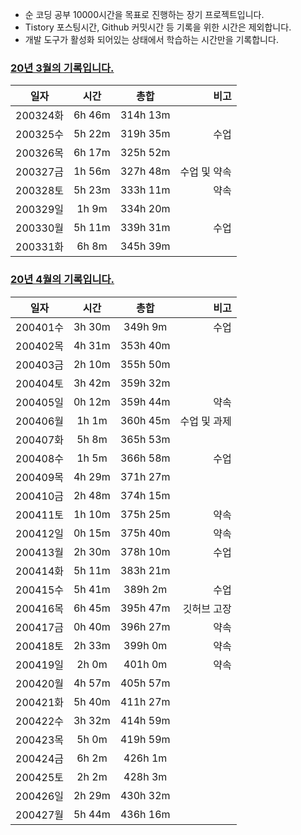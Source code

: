 - 순 코딩 공부 10000시간을 목표로 진행하는 장기 프로젝트입니다.
- Tistory 포스팅시간, Github 커밋시간 등 기록을 위한 시간은 제외합니다.
- 개발 도구가 활성화 되어있는 상태에서 학습하는 시간만을 기록합니다. 

### [20년 3월의 기록입니다.](https://github.com/linear14/My-Info/blob/master/docs/daily/2003xx.md) 
일자 | 시간 | 총합 | 비고
---|:---:|:---:|---:|
200324화 | 6h 46m | 314h 13m | |
200325수 | 5h 22m | 319h 35m | 수업 |
200326목 | 6h 17m | 325h 52m | |
200327금 | 1h 56m | 327h 48m | 수업 및 약속 |
200328토 | 5h 23m | 333h 11m | 약속 |
200329일 | 1h 9m | 334h 20m | |
200330월 | 5h 11m | 339h 31m | 수업 |
200331화 | 6h 8m | 345h 39m | | 

### [20년 4월의 기록입니다.](https://github.com/linear14/My-Info/blob/master/docs/daily/2004xx.md)
일자 | 시간 | 총합 | 비고
---|:---:|:---:|---:|
200401수 | 3h 30m | 349h 9m | 수업 |
200402목 | 4h 31m | 353h 40m | | 
200403금 | 2h 10m | 355h 50m | | 
200404토 | 3h 42m | 359h 32m | | 
200405일 | 0h 12m | 359h 44m | 약속 | 
200406월 | 1h 1m | 360h 45m | 수업 및 과제 |
200407화 | 5h 8m | 365h 53m | |
200408수 | 1h 5m | 366h 58m | 수업 | 
200409목 | 4h 29m | 371h 27m | |
200410금 | 2h 48m | 374h 15m | |
200411토 | 1h 10m | 375h 25m | 약속 |
200412일 | 0h 15m | 375h 40m | 약속 | 
200413월 | 2h 30m | 378h 10m | 수업 | 
200414화 | 5h 11m | 383h 21m | |
200415수 | 5h 41m | 389h 2m | 수업 |
200416목 | 6h 45m | 395h 47m | 깃허브 고장 |
200417금 | 0h 40m | 396h 27m | 약속 |
200418토 | 2h 33m | 399h 0m | 약속 | 
200419일 | 2h 0m | 401h 0m | 약속 | 
200420월 | 4h 57m | 405h 57m | | 
200421화 | 5h 40m | 411h 27m | | 
200422수 | 3h 32m | 414h 59m | | 
200423목 | 5h 0m | 419h 59m | | 
200424금 | 6h 2m | 426h 1m | | 
200425토 | 2h 2m | 428h 3m | | 
200426일 | 2h 29m | 430h 32m | | 
200427월 | 5h 44m | 436h 16m | | 


